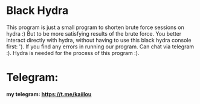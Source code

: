 # Black Hydra
This program is just a small program to shorten brute force sessions on hydra :)
But to be more satisfying results of the brute force. You better interact directly with hydra,
without having to use this black hydra console first: ').
If you find any errors in running our program. Can chat via telegram :).
Hydra is needed for the process of this program :).

# Telegram:
**my telegram: https://t.me/kaiilou**
